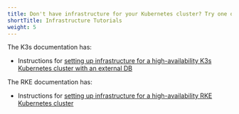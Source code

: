 ```yaml
---
title: Don't have infrastructure for your Kubernetes cluster? Try one of these tutorials.
shortTitle: Infrastructure Tutorials
weight: 5
---
```


The K3s documentation has:

- Instructions for [setting up infrastructure for a high-availability K3s Kubernetes cluster with an external DB]({{<baseurl>}}/k3s/latest/en/installation/ha/)

The RKE documentation has:

- Instructions for [setting up infrastructure for a high-availability RKE Kubernetes cluster]({{<baseurl>}}/rancher/v2.x/en/installation/resources/k8s-tutorials/infrastructure-tutorials/infra-for-ha/)
